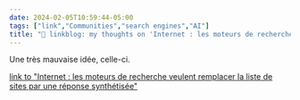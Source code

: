 ```yaml
---
date: 2024-02-05T10:59:44-05:00
tags: ["link","Communities","search engines","AI"]
title: "🔗 linkblog: my thoughts on 'Internet : les moteurs de recherche veulent remplacer la liste de sites par une réponse synthétisée'"
---
```

Une très mauvaise idée, celle-ci.

[link to "Internet : les moteurs de recherche veulent remplacer la liste de sites par une réponse synthétisée"](https://www.francetvinfo.fr/replay-radio/aujourd-hui-c-est-demain/internet-les-moteurs-de-recherche-veulent-remplacer-la-liste-de-sites-par-une-reponse-synthetisee_6318219.html#xtor=RSS-3-%5Binternet%5D)